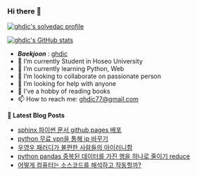 ### Hi there 👋

[![ghdic's solvedac profile](http://mazassumnida.wtf/api/v2/generate_badge?boj=ghdic)](https://solved.ac/profile/ghdic)

[![ghdic's GitHub stats](https://github-readme-stats.vercel.app/api?username=ghdic&show_icons=true&theme=onedark)](https://github.com/ghdic/github-readme-stats)
- __*Baekjoon*__ : [ghdic](http://icpc.me/ghdic)
- 🔭 I’m currently Student in Hoseo University
- 🌱 I’m currently learning Python, Web
- 👯 I’m looking to collaborate on passionate person 
- 🤔 I’m looking for help with anyone
- 💬 I've a hobby of reading books
- 📫 How to reach me: ghdic77@gmail.com


**📕 Latest Blog Posts**
<!-- BLOG-POST-LIST:START -->
- [sphinx 파이썬 문서 github pages 배포](https://marinelifeirony.tistory.com/155)
- [python 무료 vpn을 통해 ip 바꾸기](https://marinelifeirony.tistory.com/154)
- [우영우 패러디가 불편한 사람들의 아이러니함](https://marinelifeirony.tistory.com/153)
- [python pandas 중복된 데이터를 가진 행을 하나로 줄이기 reduce](https://marinelifeirony.tistory.com/152)
- [어떻게 컴퓨터는 소스코드를 해석하고 작동할까?](https://marinelifeirony.tistory.com/150)
<!-- BLOG-POST-LIST:END -->
